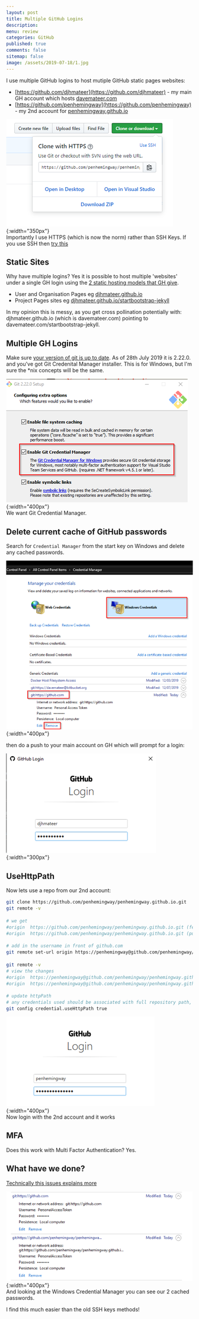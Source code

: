 ```yaml
---
layout: post
title: Multiple GitHub Logins 
description: 
menu: review
categories: GitHub 
published: true 
comments: false
sitemap: false
image: /assets/2019-07-18/1.jpg
---
```

I use multiple GitHub logins to host mutiple GitHub static pages websites: 

- [https://github.com/djhmateer](https://github.com/djhmateer) - my main GH account which hosts [davemateer.com](https://davemateer.com)
- [https://github.com/penhemingway](https://github.com/penhemingway) - my 2nd account for [penhemingway.github.io](https://penhemingway.github.io)

![alt text](/assets/2019-07-18/6.png "HTTPS not SSH"){:width="350px"}     
 Importantly I use HTTPS (which is now the norm) rather than SSH Keys. If you use SSH then [try this](https://medium.com/@pinglinh/how-to-have-2-github-accounts-on-one-machine-windows-69b5b4c5b14e)

## Static Sites
Why have multiple logins? Yes it is possible to host multiple 'websites' under a single GH login using the [2 static hosting models that GH give](https://help.github.com/en/articles/user-organization-and-project-pages).

- User and Organisation Pages eg [djhmateer.github.io](https://djhmateer.github.io)
- Project Pages sites eg [djhmateer.github.io/startbootstrap-jekyll](https://djhmateer.github.io/startbootstrap-jekyll)

In my opinion this is messy, as you get cross pollination potentially with: djhmateer.github.io (which is davemateer.com) pointing to davemateer.com/startbootstrap-jekyll. 

## Multiple GH Logins
Make sure [your version of git is up to date](https://git-scm.com/download). As of 28th July 2019 it is 2.22.0. and you've got Git Credenital Manager installer. This is for Windows, but I'm sure the *nix concepts will be the same.

![alt text](/assets/2019-07-18/4.png "Git Credential Manager"){:width="400px"}     
We want Git Credential Manager.

## Delete current cache of GitHub passwords
Search for `Credential Manager` from the start key on Windows and delete any cached passwords. 

![alt text](/assets/2019-07-18/5.png "Remove cached access token from credential manager"){:width="400px"}     

then do a push to your main account on GH which will prompt for a login:

![alt text](/assets/2019-07-18/7.png "Login to GH"){:width="300px"}     

## UseHttpPath 
Now lets use a repo from our 2nd account: 

```bash
git clone https://github.com/penhemingway/penhemingway.github.io.git
git remote -v

# we get
#origin  https://github.com/penhemingway/penhemingway.github.io.git (fetch)
#origin  https://github.com/penhemingway/penhemingway.github.io.git (push)

# add in the username in front of github.com
git remote set-url origin https://penhemingway@github.com/penhemingway/penhemingway.github.io.git

git remote -v
# view the changes
#origin  https://penhemingway@github.com/penhemingway/penhemingway.github.io.git (fetch)
#origin  https://penhemingway@github.com/penhemingway/penhemingway.github.io.git (push)

# update httpPath
# any credentials used should be associated with full repository path, not the entire domain eg github.com default (our main account)
git config credential.useHttpPath true
```
![alt text](/assets/2019-07-18/8.png "HTTPS not SSH"){:width="400px"}     
Now login with the 2nd account and it works

## MFA
Does this work with Multi Factor Authentication? Yes.

## What have we done?
[Technically this issues explains more](https://github.com/microsoft/Git-Credential-Manager-for-Windows/issues/749) 

![alt text](/assets/2019-07-18/9.png "Got 2 cached passwords now"){:width="400px"}     
And looking at the Windows Credential Manager you can see our 2 cached passwords.  

I find this much easier than the old SSH keys methods!





